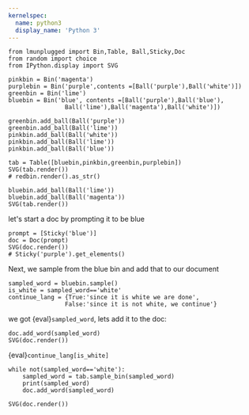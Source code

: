 ```yaml
---
kernelspec:
  name: python3
  display_name: 'Python 3'
---
```


```{code-cell} python
from lmunplugged import Bin,Table, Ball,Sticky,Doc
from random import choice
from IPython.display import SVG

pinkbin = Bin('magenta')
purplebin = Bin('purple',contents =[Ball('purple'),Ball('white')])
greenbin = Bin('lime')
bluebin = Bin('blue', contents =[Ball('purple'),Ball('blue'),
                Ball('lime'),Ball('magenta'),Ball('white')])

greenbin.add_ball(Ball('purple'))
greenbin.add_ball(Ball('lime'))
pinkbin.add_ball(Ball('white'))
pinkbin.add_ball(Ball('lime'))
pinkbin.add_ball(Ball('blue'))

tab = Table([bluebin,pinkbin,greenbin,purplebin])
SVG(tab.render())
# redbin.render().as_str()
```

```{code-cell} python
bluebin.add_ball(Ball('lime'))
bluebin.add_ball(Ball('magenta'))
SVG(tab.render())
```

let's start a doc by prompting it to be blue 
```{code-cell} python
prompt = [Sticky('blue')]
doc = Doc(prompt)
SVG(doc.render())
# Sticky('purple').get_elements()
```

Next, we sample from the blue bin and add that to our document

```{code-cell} python
sampled_word = bluebin.sample()
is_white = sampled_word=='white'
continue_lang = {True:'since it is white we are done',
                False:'since it is not white, we continue'}
```
we got {eval}`sampled_word`, lets add it to the doc:

```{code-cell} python
doc.add_word(sampled_word)
SVG(doc.render())

```

{eval}`continue_lang[is_white]`

```{code-cell} python
while not(sampled_word=='white'):
    sampled_word = tab.sample_bin(sampled_word)
    print(sampled_word)
    doc.add_word(sampled_word)

SVG(doc.render())
```